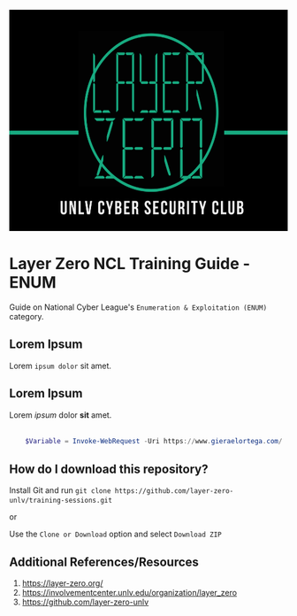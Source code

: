<p align="center">
  <img src="https://raw.githubusercontent.com/layer-zero-unlv/training-sessions/master/images/layer-zero-logo.png" width="600" height="400" />
</p>

<!-- TODO: Maybe modify the img src to local like images/layer-zero-logo.png to prevent hard-coding in the source -->

# Layer Zero NCL Training Guide - ENUM

Guide on National Cyber League's `Enumeration & Exploitation (ENUM)` category.

## Lorem Ipsum

Lorem `ipsum dolor` sit amet.

## Lorem Ipsum

Lorem *ipsum* dolor **sit** amet.

```PowerShell

    $Variable = Invoke-WebRequest -Uri https://www.gieraelortega.com/

```

## How do I download this repository?

Install Git and run `git clone https://github.com/layer-zero-unlv/training-sessions.git`

or 

Use the `Clone or Download` option and select `Download ZIP`

## Additional References/Resources
1. https://layer-zero.org/
2. https://involvementcenter.unlv.edu/organization/layer_zero
3. https://github.com/layer-zero-unlv